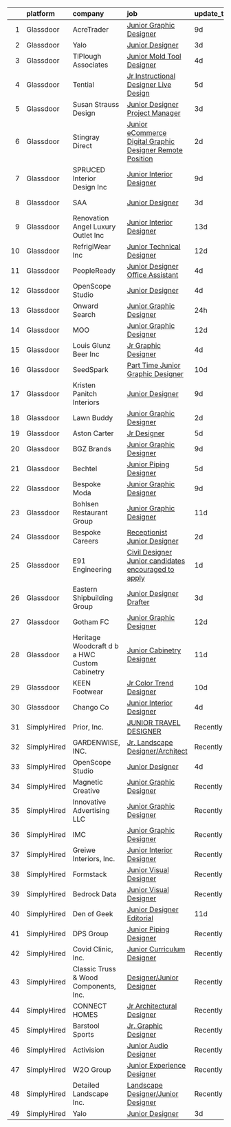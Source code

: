 

|    | platform    | company                                       | job                                                                                                                                                                                                                                                                                                                                                                                                                                                                                                                                                                                                                                                                                                                                                                                                                                                                                                                                                                                                                                                                                                                                                                                                                                                                                                                                                                           | update_time   | location             |
|---:|:------------|:----------------------------------------------|:------------------------------------------------------------------------------------------------------------------------------------------------------------------------------------------------------------------------------------------------------------------------------------------------------------------------------------------------------------------------------------------------------------------------------------------------------------------------------------------------------------------------------------------------------------------------------------------------------------------------------------------------------------------------------------------------------------------------------------------------------------------------------------------------------------------------------------------------------------------------------------------------------------------------------------------------------------------------------------------------------------------------------------------------------------------------------------------------------------------------------------------------------------------------------------------------------------------------------------------------------------------------------------------------------------------------------------------------------------------------------|:--------------|:---------------------|
|  1 | Glassdoor   | AcreTrader                                    | [Junior Graphic Designer](https://www.glassdoor.com/partner/jobListing.htm?pos=103&ao=1110586&s=58&guid=0000018137d0e0b197d0b33bff17a87b&src=GD_JOB_AD&t=SR&vt=w&ea=1&cs=1_5affc352&cb=1654498845150&jobListingId=1007898068296&cpc=93E38780B6DA0368&jrtk=3-0-1g4rt1o6i3c52001-1g4rt1o742or1000-bcb47a96dffcfaf3--6NYlbfkN0BKgzQyzTF1Q9mOsR1amaS-juVGLjHt5Cdom-gEF9y-xSP8G8yShb8n4LwnTXaTEdLgRJDEvTfkdQwz7Qf92KfR26XWela37_7wUTSFIYoVAdGWEfUrcvD-pXklWtrVkqjF4K0y7GoWgLJK_TyWS0Tk-IVNhpyuUitkyWaD6blVOOzN84rgLySuZiCqcb6jU0WV0dzkodtZHs147AW5sAV2FdsBgtS7S0m7ZtLVhJhHlyIfmat8m3s466kgDarjUCGopM3siWTUzgRj4Wy8-GY37GaqrsJUeLIFBgd4ZHdCUw0FrDn3rknCf3nc_xMia9j7HkKSdCdacqqwAiBIgwpzYSETsZA9ujknxPaycsIWhYANs8ep-HbHqos5NxjGJMWuxUWEw99Resm2eJu-xVrRF9XactKceo0vyZ9TWFKe3bjvcJWcCs1I0NMCFoHg0x2hPEAPNKVq2F_rprPsSMTzPkMGi1OpHJd-DQ-AOWjuCprOL0MiN8mJJFllvxBrxJa4K1nsF2JXYw%3D%3D)                                                                                                                                                                                                                                                                                                                                                                                                                                                                                                | 9d            | Fayetteville, AR     |
|  2 | Glassdoor   | Yalo                                          | [Junior Designer](https://www.glassdoor.com/partner/jobListing.htm?pos=130&ao=1136043&s=58&guid=0000018137d0e0b197d0b33bff17a87b&src=GD_JOB_AD&t=SR&vt=w&ea=1&cs=1_65552af6&cb=1654498845154&jobListingId=1007915051703&jrtk=3-0-1g4rt1o6i3c52001-1g4rt1o742or1000-4f6cd1d169ecbdb3-)                                                                                                                                                                                                                                                                                                                                                                                                                                                                                                                                                                                                                                                                                                                                                                                                                                                                                                                                                                                                                                                                                         | 3d            | Remote               |
|  3 | Glassdoor   | TlPlough Associates                           | [Junior Mold Tool Designer](https://www.glassdoor.com/partner/jobListing.htm?pos=109&ao=1110586&s=58&guid=0000018137d0e0b197d0b33bff17a87b&src=GD_JOB_AD&t=SR&vt=w&ea=1&cs=1_0573c5c9&cb=1654498845152&jobListingId=1007909799739&cpc=A615028083C8ED4B&jrtk=3-0-1g4rt1o6i3c52001-1g4rt1o742or1000-27a445594f37a0a3--6NYlbfkN0Cqm8WC8JgKlBqo01oStG4UVrrOq6OIskN7HerqEQbQ1e2nHdul9AAB8rVTGRlAn7RtBvmOLqx8MGnPSzR2Yj2ZMcFVYiZcFu1AFyuYatcM52xkFXTBxpNfnhBtMyrrVo2cPMd4em7sZxOHe1mXXWKLDroyCao1Q_5VfNqEeNVnT_BdfjQiOTHNiKnH9ogsrMJ6xmphOFnkCKyRerZCyRc0kTfd45XHA719Tkg__86P4JWZUaFEoLbu0hNTkcq2yQlhHjlXspe41C_MZ-_JRhbKGUZTschHA4kARP6cuKJu1Y03QE6FyKg5SmQpaQSqQ99SQ29iQRgEzlea6i4tVM0Kp_Z9NV6Wu16j06EDX-lVYJM3Qjdo0R_imswDOWy13Lyho2Pgl_Ej4rMfx2QNCPNK1qzPJ5oURP0gnMtMBjiedypprsimrnrbQW0GeJ119AZHKluxZ6g-QbjCLnFtzxfc2sg5MDRNfYGT1A94gRnkQ0TjUx5-zEvbWWW4nKK6xgnkgk6MdDqRRR1f_q4sc-v1c7VcILbI_Gd4Zg8Mv5ikMg%3D%3D)                                                                                                                                                                                                                                                                                                                                                                                                                                                              | 4d            | Los Angeles, CA      |
|  4 | Glassdoor   | Tential                                       | [Jr  Instructional Designer   Live Design](https://www.glassdoor.com/partner/jobListing.htm?pos=122&ao=1110586&s=58&guid=0000018137d0e0b197d0b33bff17a87b&src=GD_JOB_AD&t=SR&vt=w&ea=1&cs=1_2bf388df&cb=1654498845153&jobListingId=1007906279182&cpc=47CFDC01B3F81FAC&jrtk=3-0-1g4rt1o6i3c52001-1g4rt1o742or1000-b934ec48f535fe55--6NYlbfkN0D_VUMocHtM7-M2l7xhQCiQST1RW5dQjS02UsWe7tYaNAZWZWTzZ6bpJTAOxr1kLZqKKui4a1hDnWoYPaaSwk8VfMm8nfZWv4JTxpzOGmHW85ngBbkevwta2L72epLI5fZWs8BW9ZAuozGP2mykruDkQ_zYde8ajn_OVqZWUbsunWwY-MWzQ27F083LjIt6L2MVEfa1SvupqiYPLLiaUFbEx6grfUdeJ-L8FC4HawaI3OcitWYzasa-dTmG6SObdqlbWS8IBrYCEpOWq7JVGtS2_wGtz31j3JMUo9BgzCQITbyHG_Afu-ZTm5v4vuVxumbHJQcbpzOY-SJyk_OtecSs7gk94uZlUSxOXs75Lw04GzX_iMvvBVtae-OBFH3CSj7cStduZeFKiaM2W6J7ZTxqtrEsVj8vY6tubGrVVPDkU0pVSXzwpW9UJSn0XEtq5zoUoApRdbFKcgAIFBci3sAgyf-EnUK06bmko_M0fO15BPDw9HYT76LwmngJTW_xNAUSCiOuyDEHUWm3DBlKj8kc)                                                                                                                                                                                                                                                                                                                                                                                                                                                                           | 5d            | Tampa, FL            |
|  5 | Glassdoor   | Susan Strauss Design                          | [Junior Designer  Project Manager](https://www.glassdoor.com/partner/jobListing.htm?pos=104&ao=1110586&s=58&guid=0000018137d0e0b197d0b33bff17a87b&src=GD_JOB_AD&t=SR&vt=w&ea=1&cs=1_c53fa171&cb=1654498845150&jobListingId=1007913586987&cpc=2F2C49D632A77FE0&jrtk=3-0-1g4rt1o6i3c52001-1g4rt1o742or1000-b427abaf9896e9a1--6NYlbfkN0ASSdB5q5H0g8DPJOhzVjoyWap6_C1loLW1mpj7P4ahuSENMHZ4awn_HVDTurYxI3dxv-BXze1XQ57SwiDTru4__5-SXxUZJE-c2-0nIdmj2wmHwYYA2Dwsbff4Ew5lF2n_KfrCyQ3ACZEuscU1ZnHaJzeaq6u2OGSrLyhqkIXoo50ZpgECLgBHtUfKxUZUB87o1qPcMjBhy2wFER7mLyZDpqN8tKMjE27nvWVbv8jL5xoR1rXg0zj1N2dYtkZohi5Q2vpxfF8RU21yPojr22IWHpTzBzE6zGfS0dvdFz20Pc7SxL4igmWDC9J23qC7qp82IS64ywhBhHy60gfzm_r3MtoThQzZ-GvmUImmmNDVDX5_4XkLSBmh4tk6CZBcqtvo1kS88_wHHujeYIRfEWyZC0QdCWNAWekju37GExPznLsej7wI6sIrdii5iuwo4BV5810bE36-K30jlWNnIPN8PxO3Mhzn9EHlmtXEKR5HMTtrrmb1hkim2CIMhCay_CEvqbLPerWNVA%3D%3D)                                                                                                                                                                                                                                                                                                                                                                                                                                                                                       | 3d            | Lakewood, NJ         |
|  6 | Glassdoor   | Stingray Direct                               | [Junior eCommerce Digital Graphic Designer   Remote Position](https://www.glassdoor.com/partner/jobListing.htm?pos=115&ao=1110586&s=58&guid=0000018137d0e0b197d0b33bff17a87b&src=GD_JOB_AD&t=SR&vt=w&ea=1&cs=1_140344a9&cb=1654498845153&jobListingId=1007916925681&cpc=47CFDC01B3F81FAC&jrtk=3-0-1g4rt1o6i3c52001-1g4rt1o742or1000-c4f044e08a5aeb1a--6NYlbfkN0BhFJ8ddqZb8WQY2A-LeqcjzbfYC2yoFcx2RKsEMgWd6jGlCMHeR7ko2nHT3289qBbauEkqN3pPtFK1sf1zqQ3jiyCRpzmriXFxJxikwqYqh_Dx_h5baZNPCUYAqieA15MlIpzBYUCXd1fmBUXTtYUrnbEGMf_C04Gf-NhbsKsSpx0HwE9e_gBwjyDC_UjQLjXiJznfjH-jrgsTC5rsEk4pXNNLCVSLTQmsLZFolQBthprmQjYFke25F-5sTYH8X9RybyLiqHTSh_oPbq1167K765oCfn6roW1hPLrP9VGUI4Y71sVReeIuGJ9VruZ-oYyROCs4gdWtnoz4k2HneB4kF5hu_GznlG1rQkXglPGNguriXrfNEdvlQoTg0yIgDW2PyZ_SuGJjDbZQF89g0DGL46n2XbmecQbn8L5HztFTF5u3V3-8ylDkLdgk0WxM1jF9_K5efocO7Js406ztWdBRXs3jSaDqpk3pF_k4wcrIeOvtZXnSjZk2gLQjzK4TtDc%3D)                                                                                                                                                                                                                                                                                                                                                                                                                                                                          | 2d            | Remote               |
|  7 | Glassdoor   | SPRUCED Interior Design  Inc                  | [Junior Interior Designer](https://www.glassdoor.com/partner/jobListing.htm?pos=105&ao=1110586&s=58&guid=0000018137d0e0b197d0b33bff17a87b&src=GD_JOB_AD&t=SR&vt=w&ea=1&cs=1_2a51a114&cb=1654498845151&jobListingId=1007899217571&cpc=9CE383C263CE1797&jrtk=3-0-1g4rt1o6i3c52001-1g4rt1o742or1000-bfc31784f00f52c4--6NYlbfkN0CyuKPqNU731rQxIAuzkiRbt4QedJXsrZ0xIuHeMJBflxwfiSvU1HWTyOn6aEs6S7_ki8nPpJm39FHT-GbgYKWpGfagQIlnIPNSKK3-VerEL3ICx6DO1LlwQoJwSeTB7EByyvH8upGWE4Ou3zcLJjMPRGhFz7wW5WTLcczZYfzQXwvnLJKJYrpmnlqGIlpSL2btaxzBL1OWunzGQgm8r6vdGULafiIVnnFTvP9Xe1RMRT5DyHMdY8kMjtc8KLrZatL2wHz5kECzUV-k0YYbYGCZdnCUBYxnMPMD_OF0f6Q9-m-V8-Qa74jw_Y5TmNkwh5TR7VZkOdwBDVuQkLNL3ONKfeZMSt4HJmll5IBEowqz6BAohYjrkpw05KYnKwvN0UNkSlzjFSkxEUq0wWOVeMooEPhCE0SzPxFFdyIEqm5fl3DLeffQrzEar-9kPXWkKGx0CY6VOXktyFhzQsnsYJnnIlSzVtuVhQuyATBpoUvPftCZDw9Iqas73pKYJKalbIiQ2M1Y62m81w%3D%3D)                                                                                                                                                                                                                                                                                                                                                                                                                                                                                               | 9d            | Addison, TX          |
|  8 | Glassdoor   | SAA                                           | [Junior Designer](https://www.glassdoor.com/partner/jobListing.htm?pos=118&ao=1110586&s=58&guid=0000018137d0e0b197d0b33bff17a87b&src=GD_JOB_AD&t=SR&vt=w&ea=1&cs=1_9719b5f7&cb=1654498845153&jobListingId=1007914776315&cpc=C891152315FA1AD8&jrtk=3-0-1g4rt1o6i3c52001-1g4rt1o742or1000-f468fbdbd38d0c75--6NYlbfkN0CcfIcUGb3A0nixW3AhtVBC6rKJmMve5SIA5JEWz5PBM_sJGoLvqM6eJT4Am8ntRbgjZJ7VFUG2SeMtfGx6EIYEq_uLA589VSoPbNNWPiWbuH_x33RRV04PMz5oX6JAoogBgTkcZvhGrIDeR4oWy5EcXY0hDBPDvtka0j5qjDKv9cOfOVs_PS-utjeRjLb11yuwymtMDFaTdfNUQ1luhH2VtCOqUX6hQfVZAvRRynnRB_B2-dJ3K9ZxZJJIqPhyrEvK-sKL1ixYbSvkTGXEc_L_hTTxfUIT7lrhr6zQI5vx3CuiSKs0lyt7j3r483aSv1sXzXPGRMWdpfn-i7TXAFUXK_x1N2xHwObLMDS6FU6PMUHuOBwFyZmp7bUQAR4bnSzlB14z61sYeHyFr68_Yf1YAoBGgGfyZ5IWO8n0xlfh6FMQfls8hRAF4aAbkeUMrh1D_G9yVfDh4lB7s9L94hhSpfcxGiX8W2fVtx15tn0HVWZOE-kdJmc803SV0dFDSQWil3CqKkWz73PVCQcr9oGlGbN7YevTp9oHOzpVKX_ioGcy0Kbub4rqFw2mteXwr9SAq1Bqbf0ttw%3D%3D)                                                                                                                                                                                                                                                                                                                                                                                                                                        | 3d            | Culver City, CA      |
|  9 | Glassdoor   | Renovation Angel Luxury Outlet  Inc           | [Junior Interior Designer](https://www.glassdoor.com/partner/jobListing.htm?pos=110&ao=1110586&s=58&guid=0000018137d0e0b197d0b33bff17a87b&src=GD_JOB_AD&t=SR&vt=w&ea=1&cs=1_fedae37b&cb=1654498845152&jobListingId=1007886787099&cpc=C49818E30565E1C5&jrtk=3-0-1g4rt1o6i3c52001-1g4rt1o742or1000-f219c52116e0dd32--6NYlbfkN0ASKq7lXL7RiHze90_7YDeIBiGZMZxAzVVt7z9jEe7VrRE5U0CQ2Lmka9uXkyKTaafv5aPi8EQ3R8P_50XPjChvviAjSXbgfFlQ8O8zK_JIbgdv1f0mu320atW6Kl0lmDvqPjminspNgRppxoJBCps6kVHovBtZp9ZSnyVcPPuLIewCRrBEBA3FSEKOuFJdQvTEQw0p0tah2vu_Hp7KGnfC5a8VkDpgKAhY4k_kHKB5ETVZGmHHe1xrRq46tkLtYTy5f3xE-LbxMPhfirf7ztQRmWkWDI1PB3CpzIWDqNXHBirJ32kf7zEbEnmgi6IpuroyVmORbt5p5vqpxbTtei4m7h55C-U6X4HhsTyFk-5-viI353qUIsN3hjy4w6kBPnlXStm4e55eqn3wBvabx6rgUQZOz8yTqxRcZHeAZkRIpVtSBw3fz88pv2CmQr_2Le1PZ9D9cq_f2RWeJ-l_r2Paxe2siX9BQRhpv7lHfepOJVKkAMdTd1qkfeptJ_FpcdkEqkHeMFfxIA%3D%3D)                                                                                                                                                                                                                                                                                                                                                                                                                                                                                               | 13d           | New Jersey           |
| 10 | Glassdoor   | RefrigiWear  Inc                              | [Junior Technical Designer](https://www.glassdoor.com/partner/jobListing.htm?pos=102&ao=1110586&s=58&guid=0000018137d0e0b197d0b33bff17a87b&src=GD_JOB_AD&t=SR&vt=w&ea=1&cs=1_ebbcc8ea&cb=1654498845150&jobListingId=1007889399193&cpc=20E7AD904CED32E8&jrtk=3-0-1g4rt1o6i3c52001-1g4rt1o742or1000-ec5de7a3e76f76ae--6NYlbfkN0C_GzD49DJGTlBJCZgblbgG-dNuGhDu7GAV4R8ko7wSJVgUTZEgt12F9GfNzTGo6fGQhZda8Sl0oYA0IR11YCj0hlPn9XUT9xbzV13f8QK4W8PRro0uuxpsbvxpBKEefvBmy2vNaUrWUb6gwVrcSRs7BjY-51jBhjlvUHOKQhA8UsQDBZkQ9ucJxS-UqW5AdsWfU7BbBcJmoaimzaZlDcF_oEE2eFwnG2LGDnJXAx9oRga286jFT20wpJ4ZsOrE0aEs5nqefxDi4VAi0jY070BvZqy8NVtYRwZqiukYEOJ5hrufdIubHqC96I-7H3gddy0etDnqDr-MIp5Qt-4CzuDZNLmyzbGzqaRbLLkP1dAklE05TO-hKKoeHb-uSAmiyRWDbDp5wDl1qlLuIWtmO6h4wmFWw9ZWKfDEB99n7D-tNiuVj1MT9F7OepvCppwtP5y8ffmIihqpNVSCgbevKjlAO5cLYPDkeM9xu3sVcG5EKbEef4vW3OzbkSRGszMXe_ybJzXKqHOLLA3thT8VF3jFEJv1ELqE1uWxd5ANNWgYdqUtDMrEQwiLHajcKGxvYnoWIn2OzLpOc1BEFYAiVaMmMiK6Gj56eepXsQFZbsSzIE1kVbNLHluK)                                                                                                                                                                                                                                                                                                                                                                                          | 12d           | Dahlonega, GA        |
| 11 | Glassdoor   | PeopleReady                                   | [Junior Designer   Office Assistant](https://www.glassdoor.com/partner/jobListing.htm?pos=113&ao=1110586&s=58&guid=0000018137d0e0b197d0b33bff17a87b&src=GD_JOB_AD&t=SR&vt=w&cs=1_511e5108&cb=1654498845152&jobListingId=1007910375677&cpc=7AD1D84939BBEEF3&jrtk=3-0-1g4rt1o6i3c52001-1g4rt1o742or1000-1c7a31f12fa3d155--6NYlbfkN0B1drg_K7tLxMie0n76weG8EYn1RYFA0dI3OmTgBacXuRnpKPzUfa6CysbTB1R3vz3OCzOd605C2IbCFLf8d8Dk0BCLHweygQYf1-1a-11otVjTtdKBLOOx3hE5UrHDMS87Uutdi6AX7-Rb0Upjy6A3JajiwxpYwI_YUAMsA5uNh2pCtuGD4Ei-r49ZuwtKfW_EHT5Stc_ml4Ltvm_LEhkCRvBYUG4CLaZ9-luasJoNw55QpfqNF5-_byHXQEZOJwEUfCMBovRgiqmsfbXswBgmXtbEsNNbJbhIE_Rmr83Ig5n2hutw5cL3Gr2ZjDYXNX2O-XYryLD5NUkcrMgCk6I_8_y57DrlOA6-jIGjCs4-C7w0eb232dXlmzmVp-J8YcVgfqMYKsuvt_Yl92J-JKrKBv5BUfMIGCFVAlpOxP0rKNFEnTF0XdqLCtblRPbt6Shy-wji3WIf3OY2jAsPc_yCnATgJ15i8Sx5orUt20FZpiigTVNhVVf8xF88MaGzpS5v6lf13HDrQERRaDIUS9sMizr0Ch5N928jlz606zI70XcnLZcgTxy6ndPTmJygzpqVBqdcKoI6pc4ruhK3GRPA)                                                                                                                                                                                                                                                                                                                                                                                                                      | 4d            | Scandia, MN          |
| 12 | Glassdoor   | OpenScope Studio                              | [Junior Designer](https://www.glassdoor.com/partner/jobListing.htm?pos=127&ao=1136043&s=58&guid=0000018137d0e0b197d0b33bff17a87b&src=GD_JOB_AD&t=SR&vt=w&cs=1_5ceda091&cb=1654498845153&jobListingId=1007908179597&jrtk=3-0-1g4rt1o6i3c52001-1g4rt1o742or1000-5f9ad3308e0dd7e3-)                                                                                                                                                                                                                                                                                                                                                                                                                                                                                                                                                                                                                                                                                                                                                                                                                                                                                                                                                                                                                                                                                              | 4d            | Remote               |
| 13 | Glassdoor   | Onward Search                                 | [Junior Graphic Designer](https://www.glassdoor.com/partner/jobListing.htm?pos=121&ao=1110586&s=58&guid=0000018137d0e0b197d0b33bff17a87b&src=GD_JOB_AD&t=SR&vt=w&cs=1_2b59031c&cb=1654498845153&jobListingId=1007919296950&cpc=47CFDC01B3F81FAC&jrtk=3-0-1g4rt1o6i3c52001-1g4rt1o742or1000-8bdc3d72e4bf981e--6NYlbfkN0B7YoEZZ2QAGDyEGGmBPAUWSHc1Mt3sMCn9FehKcWA3w0R0aH9tn_iPRPZmwuOkWszVAt0CGU0p2ubE7G72QwQqfR79SVNIFAisXCzB2uZL3G9H7xkea2VLg5-N-cumYVcmFDy8XJUFX8qKAwh-QJxujdVj9UQGhIm8wTugzyf4WKSAqTOM7-7cCTXpJ7zavjUd0cc7kI4Gz7cz1EfmvlDywwXYYubmhCRSu5XyRRjMi_5wAsUCk3ahUbRDnZXWjDdHLLUoILNm5onxC8KQ3yAaWDhY22YvZ-fnTPHe6CrwrdVuWJZNZcTfm09tTqcEJnh-w354Gz12Jw3_w3YnNmgctR-JJJZ7gaZiyZ1k3JAsNVDhw0Z1Ypr8B7unea26eqta4hcuoW6pTlZ-9Ghhs-49hsrXH2dObaPJtgPFTtMktayq4kQMRaeVqEH3vzahavcsfoMxJen1_FLINGzIEjZ9y67PQ6sMMDo-JKBqHluH8_f0p_Cqu7D8B68Mix7r8eu-E08ZCvGfBGhqiJ_KtmikBPbIdVWroyY8hku1XOpXceSCJm6KjwAq5OBqSW61YzulOY3MH2DqxNXQ3Uz21gmnSDJbVehjiViehzt4oIg0KeYfp5ppgZXl-Q2K1abAbK7k_i6ku0hERiyNKmHl-a97u2ddjjYZobm8Gfwqpu4moBAxL7BKs_r3B0Bx35OgJiQpHhnbYiIiHfdPSZ8zLa7rhRpdlkhtB-TQXv-IoPOPae3zRsT8MhF3u_48KLtlURZaNt44NziAA78XXz2cuSVdCXpOYJXQs7cBknHhrCgb-k-PlsSyyIOyWVnPOMWXR3plLEU0JVGoag3xzJ5g_5U00krHTjv5MNz6ars0WElMP4P3fsCgBXnx07Ip6LmHNaJXGXv45sxoQnwehYTuAolu0w3EacgaWxXJ1BfO6VRDM_OSOY2XkDKDdGoYNEMFx2MT0kG9cb4i2ioC8_IE6NplUkHqD8805NL3GSimNMcDxgKPvlBk-1CT) | 24h           | Boston, MA           |
| 14 | Glassdoor   | MOO                                           | [Junior Graphic Designer](https://www.glassdoor.com/partner/jobListing.htm?pos=128&ao=1136043&s=58&guid=0000018137d0e0b197d0b33bff17a87b&src=GD_JOB_AD&t=SR&vt=w&cs=1_e992c1cf&cb=1654498845153&jobListingId=1007890120525&jrtk=3-0-1g4rt1o6i3c52001-1g4rt1o742or1000-0e960d1f9c324daa-)                                                                                                                                                                                                                                                                                                                                                                                                                                                                                                                                                                                                                                                                                                                                                                                                                                                                                                                                                                                                                                                                                      | 12d           | Providence, RI       |
| 15 | Glassdoor   | Louis Glunz Beer  Inc                         | [Jr  Graphic Designer](https://www.glassdoor.com/partner/jobListing.htm?pos=117&ao=1110586&s=58&guid=0000018137d0e0b197d0b33bff17a87b&src=GD_JOB_AD&t=SR&vt=w&ea=1&cs=1_c950c5d5&cb=1654498845153&jobListingId=1007910008369&cpc=F7A2269C793D5877&jrtk=3-0-1g4rt1o6i3c52001-1g4rt1o742or1000-0dd1243332e96b14--6NYlbfkN0Cxcf1zDivkoCnEQtxM33c9dwj4w4RtN3noy0dzIYvu2Mwjx1b4SFgULS0cWWZ80T7PpoYiuVzFR1Bzv7PsextjkFRR2st3bbU7uOVzO7TkeRroPqm-873OCHBydNGSO5iomUTo16CCuA7kD34PIVrb-NomKb87x_OLljpPRQ387Yfk7OAqbHWeU1bibN3fSvs1sD0goUP0-jd5fcTiwx-sMvg0Xn0BLnyNG6aFLDjPi_w7E52WGlkwt3t9S-QuYNU98xz8RLfLQpwoYU1cZabizA9kwbqq1ICllo_AhLPuNl2s4NwAoRKJXrYrkWXPyVdKcU3lQ8LEBjwPy2EDLwSdw79DpaVYdTSeH8IW-waGkfO-Wf6cfiUbSOwOfEtoPYoOw6Twg_EZXISypj54zJbnxf3mLRTSFYd8GjsfycfjcTrRffrp4BKfQ1m3_zRPTLkEaxzzcVaKQz0RAvh5Ds2kleQaSaDnS-Y3VkXO5cvaKuUbyoJn8gwwuVUKiOlOL20%3D)                                                                                                                                                                                                                                                                                                                                                                                                                                                                                                                 | 4d            | Chicago, IL          |
| 16 | Glassdoor   | SeedSpark                                     | [Part Time Junior Graphic Designer](https://www.glassdoor.com/partner/jobListing.htm?pos=112&ao=1110586&s=58&guid=0000018137d0e0b197d0b33bff17a87b&src=GD_JOB_AD&t=SR&vt=w&ea=1&cs=1_445c15be&cb=1654498845152&jobListingId=1007895758996&cpc=9FE5D8D7282D4400&jrtk=3-0-1g4rt1o6i3c52001-1g4rt1o742or1000-57eb171a4cecc90c--6NYlbfkN0A0ex-x4TBAy-9pKiXOklynSzbKKXOSuYT7MAL9keIpfx-9h4Dl634-ege53JNdy7kK4Eb5sHa2mAtUkq9F5rBPK2b7x_05fF3IooZ2knDfrUAqGaVB4BczzjHNinWZGlnsPVN6tEM5uegRdiXi0qcYwdcT2WDZpXH2cizOS_gRDX74kcPBwsOIXtFwCC25IWwij316Tw_EP8lYY0oeoTFmmHe74xTcMZkpUryOJRhFdApaVb62-Gjpgq-CiFT-2Wpkb4pqPL4yy4BlWo-GEBpMztLq0fQcmksVzS1cEWdqavCayGryYMnzspUIMy3gRKCTc7AnxOMNSeDHFth5O48OixRQZov5Dm4V5HRCSNzKh0-bIaidXl605DPWoo4Lv8Lm1q2Nxz4YptPpQlDGBKHjLZ0lNiiXCEFKZlKJkoe2gD7jwNEnLPkj68GfIaBA783IWY0NPx-Ujnvkp6TORVcSSZi3CNK5VyaWfQwG1nbF0ElA_HXjzJOVJBf5OmA-ZlkNOGsYfHPvEbv9aehhff3pOBV1DG9zOzg%3D)                                                                                                                                                                                                                                                                                                                                                                                                                                                                    | 10d           | Charlotte, NC        |
| 17 | Glassdoor   | Kristen Panitch Interiors                     | [Junior Designer](https://www.glassdoor.com/partner/jobListing.htm?pos=106&ao=1110586&s=58&guid=0000018137d0e0b197d0b33bff17a87b&src=GD_JOB_AD&t=SR&vt=w&ea=1&cs=1_b0060504&cb=1654498845151&jobListingId=1007899552230&cpc=25F7D4ABB6558D0F&jrtk=3-0-1g4rt1o6i3c52001-1g4rt1o742or1000-e75d7a5b65fd6d2f--6NYlbfkN0BCNvGr4iEVlVHFvc_ffK4sNDp6VwU2NgASM8Gmdll0DbiLGJbvgch54FpU78Oe4PDb-jhhnwIoW5bVu3fftxmeEb_4oi2myVpDgcc1gNjJGH2-McIP28dk8oBETHyVdcG_lAi5U_sv2C19OLXJn5VHLsQmPrbb9HYhlaVHVVKrfK53ssWq7ssYqjqtVDMs-YdZ-sRFJ1PfEgmiTAHdrblbmSBAlLMUpoFV65kv-BsTIaSS9TBwMtq9n6KbK5HAISg-LNyX1YSMGc46OrgttapOrKRt32TLbw8NjUy4GueW5R2vI4BPpUGOCWq_Om-s8m8c_rTmcJYi7CmfGoOuEGU5HY6dYT4kaybunDJwgVvPbdv8TuZ7sXXG-qwKdZLrnQRCDHGCUbVkPH1CmgUlap1FW5etwh2fgzLvjSxcRipKeZ0DD7D3WsWedIEMYubkNa5HtRN69xUmqu6ynEoXxpIxs1mWuISx86uKG3m06zTQV56bdgK8P1c-2642bUBtQlo%3D)                                                                                                                                                                                                                                                                                                                                                                                                                                                                                                                      | 9d            | California           |
| 18 | Glassdoor   | Lawn Buddy                                    | [Junior Graphic Designer](https://www.glassdoor.com/partner/jobListing.htm?pos=114&ao=1110586&s=58&guid=0000018137d0e0b197d0b33bff17a87b&src=GD_JOB_AD&t=SR&vt=w&ea=1&cs=1_0411017c&cb=1654498845153&jobListingId=1007916328778&cpc=76BDADE3D6D9A820&jrtk=3-0-1g4rt1o6i3c52001-1g4rt1o742or1000-f5655cc9d6e6cde9--6NYlbfkN0Ab7SPGE_6Q3AULl6kcKrj_n6H8X2-ccXW9vkbg0fM4_c1IhL9Lke8iPBMYt_uWVl96oxHgKDJnzIgwAPnCqKuVlHHpoOG7o0HocS_gKOYb3NWwAl8k25r4ks6sgKhy4sKFnVHtBcydqYX6iLDrcBkcX1EsKz62g9AaswhbmxsjHv2E-kmBuLJse3fgZBNyP5mJciEUhrrnMphGlYv8kQK52yAYJFfOfM1azTfHXCwNdVGXN8y3m4e8jhe3OwwBFuWRZa7IBJY_fjQZZdIO5B5PQya5SsYM42-vgPPye5ifBEn1Slr5aZzw54OLhztR9F_g7zaToiHAUfd5Qa0Yntndwt1vWPT28tZ0r5Qcl8v19-0_tmQq-NnTuMJvvCcFWKG8axEYYfRckRsIEsX_1r0dN9TUWhaf_272G0fwtottYvHXJOynQiXT6QJ_-wnxMAmXGIjE6-Ij88adz9JwiMzmDejMmhALsabdUb_Nn0OL-grBABgofp8w-mFELJC-EQQ%3D)                                                                                                                                                                                                                                                                                                                                                                                                                                                                                                              | 2d            | Wichita, KS          |
| 19 | Glassdoor   | Aston Carter                                  | [Jr  Designer](https://www.glassdoor.com/partner/jobListing.htm?pos=123&ao=1110586&s=58&guid=0000018137d0e0b197d0b33bff17a87b&src=GD_JOB_AD&t=SR&vt=w&ea=1&cs=1_0d358b27&cb=1654498845153&jobListingId=1007906266898&cpc=FB7E4A1762AE5BEC&jrtk=3-0-1g4rt1o6i3c52001-1g4rt1o742or1000-cb6a181d0b2a5a97--6NYlbfkN0ChYVx_I3yfZ_JDY3EFoivtqvi_stwnZ_kRt8Dowt_l_d1ydueao4NEv8X4QANiVn-y3-gPB82-UNIaaBwntt3crKbmnZVyLtcuPtoLeYRyy9oWvHz18TS8F82HJolfgpqQAkV9Ptz7OIi4PK4ujuRyScBieDV6FDqF8U3_dLQwggsOtouzYoVsRZFQa5dBJ2Gjn3c391HYZViP-ATsCxfw7ORkteeBmunvoB72ROBBeRq3O5imkXHdOc31uRW6VokzvtGXsURnLXkopHXo16DJURdJ1WXAhtu-vdIe93-HMeoSoAtXHJ21eLNiO-BpMa6zHkJXSdSt5bG7UlFDzjj8_5PgBx5-3LOkghvocGpwB49bZYmdNOlsc3_bu1TCeCR1_Bk0PhggrGyZ2pERJMBmA53kfXL1MHVQ47poINnDW8MEQrnPQUMl3iTIhOqFiH1n3xUSsZoxaOYimkKft41YPInxPg-448MlKzQHVM5i9S6W6PXkAEsibwXBFT4Q4doeoUeLEizzp62I9Wt20kwY675oD4ITta9T5syq5OhmJ9pdGfvaa1rTpTFlF9X_f4LB3Nckm3kGnPtJbvJ27x1w9xel-h87q33IUCX9KWUX37L915rDjJcPXZtRl4E4f_PpBBmVCwnqD1GW2GjbiCJ29RDx2PRDfqQWcJT-NOEsxX8Wi8CHA1eOybSWb_r4Avjo2eEkU25hqKYquyft3KxVKWpISoz3EOR9xevqoe9trhf6gy5nidQDk8PB5LxpmRfJDbQkAIijCter4pWarEG_U7Z57oNsmKEk6pliOVck2YzTzvtUZcPd0wCCkOI3ehyqy-LNZAGBAIpLRES0E4G21PvO_EirXzSj0nXnxm2Ik2dfc6j15mm24OqJE2nat6nonafBhSFDWgqa5iOyiMzT5TbAen3MM3ucsC5DE3_AQPLjbzgzNZrxfX6QkcWde_KZA0Q-I92dosXsnycGupnJ)                                       | 5d            | Chantilly, VA        |
| 20 | Glassdoor   | BGZ Brands                                    | [Junior Graphic Designer](https://www.glassdoor.com/partner/jobListing.htm?pos=108&ao=1110586&s=58&guid=0000018137d0e0b197d0b33bff17a87b&src=GD_JOB_AD&t=SR&vt=w&ea=1&cs=1_9db4d6b2&cb=1654498845151&jobListingId=1007899200510&cpc=5AD91290C07BA34D&jrtk=3-0-1g4rt1o6i3c52001-1g4rt1o742or1000-a6e6155a69c03bf0--6NYlbfkN0CO3DEfAY9A68AIVwcxeRGvQUfeLcLgbZIyCfLEHxv2ScYDtBe05M6NX_AilLLr0FrTO69GrCYDaXkQzOwSy2QdPfMPd44EpkKDh88BrIAgxke0HomJYGIa0oZDL_3XstuaYuYEoFWTVPVElLidfU6cIBhjtwK7Vgf6rvKmUZ2vMyYsE3yPo4QE4XzfafQogfLWaJhNF3ca4e2LVQd7xFmP4PaoS6SszDyzgzZc1lTc-L_bCVXWRXW7GoZdBjKeN1LspJFl0vJsmbZE8f50gFtB2jmwOvdWp-7Bt_WsOY3J9mqg8DtOKSeHKJ6hRMTWdQMqDVI9LnF677cO0KnrlWbmjPY09pJt4WLRK3hHvDO0IZZ9Wx1GivWKR6ek4jto0ggSOjB_CuaMjn4er8rm7jZ3-ic70vVR0i915qKmTRqy3RdT0SF-1Zh74C1TIWBGvrpIhHL__t6eoM9Cf_BHALEJXhEpgV26UrSrRfFkFr2j6ojzw_-uR3GKAdrKGjwYRNuPeD0NLe80Gw%3D%3D)                                                                                                                                                                                                                                                                                                                                                                                                                                                                                                | 9d            | Lehi, UT             |
| 21 | Glassdoor   | Bechtel                                       | [Junior Piping Designer](https://www.glassdoor.com/partner/jobListing.htm?pos=125&ao=1136043&s=58&guid=0000018137d0e0b197d0b33bff17a87b&src=GD_JOB_AD&t=SR&vt=w&cs=1_18979757&cb=1654498845153&jobListingId=1007906409881&jrtk=3-0-1g4rt1o6i3c52001-1g4rt1o742or1000-7db729c4102c9632-)                                                                                                                                                                                                                                                                                                                                                                                                                                                                                                                                                                                                                                                                                                                                                                                                                                                                                                                                                                                                                                                                                       | 5d            | Reston, VA           |
| 22 | Glassdoor   | Bespoke Moda                                  | [Junior Graphic Designer](https://www.glassdoor.com/partner/jobListing.htm?pos=116&ao=1110586&s=58&guid=0000018137d0e0b197d0b33bff17a87b&src=GD_JOB_AD&t=SR&vt=w&ea=1&cs=1_8699c415&cb=1654498845153&jobListingId=1007899238372&cpc=9C2286EA3771AAF6&jrtk=3-0-1g4rt1o6i3c52001-1g4rt1o742or1000-d5101fcdd1f783d2--6NYlbfkN0Av8kVbkbdDtghfJx-o__2iUW-WAfThbxQZUWRq2soSTEt7XY5mm1KJm8vxKUKTOiz64d_uI0WU7ex5ysb0PYDFyXe8iY7pH1GyoaNJbGPc_Z6NPaqkxyDbFH4ZtJcAn0sGducjgWOf8wmyKo6Oc_O7s97-uCRYIvOnGdTzQ4pShBZK7Z7AH2Ah5XxtTE5-xLZmT6k-PqbsyXLnWu_ar3tE_lqolCuZcFsNuCOvpSPIDhXlwc0JIyHuCZz23IDA2ffsUJ0OV5zYT0P-T9ozAgpNGSHyBMmMLRtr6Ls93MqLuGcz_Ode5Ph1eF-SrkfvkpkY2F0nr8kYVXcMPbo9Mzbf8NkcgTh3soufGwv-vkiCSvyxwpJbO0eEdpiMbuf7VB03OPJkJRjVST7q1-VwoWJ_rSOtrCbDM-5PNSAnJVrBXUC7YW5s3brMes2VrCTpyNq4EJOCCVw5_YaIWYRYNlSyjc2mQHz4agy6K3WwtsdCUXcXYpHkg5iy-j34kJk3fXc%3D)                                                                                                                                                                                                                                                                                                                                                                                                                                                                                                              | 9d            | Miami, FL            |
| 23 | Glassdoor   | Bohlsen Restaurant Group                      | [Junior Graphic Designer](https://www.glassdoor.com/partner/jobListing.htm?pos=111&ao=1110586&s=58&guid=0000018137d0e0b197d0b33bff17a87b&src=GD_JOB_AD&t=SR&vt=w&ea=1&cs=1_9cae0ae2&cb=1654498845152&jobListingId=1007892411985&cpc=5C70DC7FEE0D01B1&jrtk=3-0-1g4rt1o6i3c52001-1g4rt1o742or1000-c6143d3e774f6a62--6NYlbfkN0BbD4tiQ1y1rX_ynTXytcOeKjhJ1ioQ7j1AmPj7Rwm6vPJh88TaK2YuHEen2hENN-qDwGYPnYm4N_4CrLgyVVwogJeRk71g3hE7dTZtcfHjn_7Hip__QEb-rwo6Dk8kMIPnf94ZZAK0e-5QpRfqSsn0By56vpQuK1ii3WIpMamEDoNEl5rC5rXR8w6ZBpzriBbw27Kg-97AeFYWr5OgbAdCKw38x_lBl7M4Q6tFnoayErAgp6yOQ-eHRrHlt_Q-ztWW-Ofy0_woYkdGSDd-hfCroSfOYZtPHOLuAOQrrOoSHjiwLNgquCtdtUw2lf4vrdsyTjWU9LeB96ykjl-IekppZMmN5L0LfnuCaHnN0LdwgS3IdBXICxK7QxueeIlJfVB0mNYq1gRN2TCv48tZ0wkXeZk2xaHTMOzGK14Vvq0OR195YyzVyhWN83YW_qiuwosR1lCW_Cm_oFo3BwkYvEp1EwbBO5IqUUrnLZEksWHbDY_CFYdwSppVGajUzDe8PgK-e2pMowH84w%3D%3D)                                                                                                                                                                                                                                                                                                                                                                                                                                                                                                | 11d           | Islip Terrace, NY    |
| 24 | Glassdoor   | Bespoke Careers                               | [Receptionist   Junior Designer](https://www.glassdoor.com/partner/jobListing.htm?pos=119&ao=1110586&s=58&guid=0000018137d0e0b197d0b33bff17a87b&src=GD_JOB_AD&t=SR&vt=w&ea=1&cs=1_25bf134b&cb=1654498845153&jobListingId=1007916625896&cpc=E773D000C9BC26FA&jrtk=3-0-1g4rt1o6i3c52001-1g4rt1o742or1000-d39e6e9e05d1e088--6NYlbfkN0BHwB6cX_3i5TNOEoFMGKU4nZaXtTWaHMj7IlQjBm4QvhT5AEWV38O1iEb4VCw9CpUN9zKzUMGKB351lENflVc2hZZrRb0iaroXiNqm3_OcQ2ATJXaXck3nc9tefuvdUIkzYLVnvt3ikNHLyfqSk0SwTb4S7O7Zz988jXTGezrb2hVgkFPBvj8jI3b3r6r3bw2NFmRscXeycDPkxU7YHbwBb-EblnWVsdftAyIYD-40Dx1vDnhs6pqv0B2B-F07cqj7u_DJUrgH-JOnrVcsH9jCd6TIQxyGGrHHHxYI3dBWhVQI3k2rQGBgxuS6AEX0rMD4EAG8vMwWoAO86VEzh9F7s78kKwhbesUPUgOO_6scNYyS4F2eYrSR_E9ha9sP0S2mirzN8e9mng2jZ4np-lwo4HGw1SpGdAANZEFsztvvtxKRTKE2iqTL3CYwXbBoeID3t3IUTX41S4mXHFEiWu6kagYxGCBs_HhBbQNaL9eoJQRYHo1YwytCyN4nJEAsvUc%3D)                                                                                                                                                                                                                                                                                                                                                                                                                                                                                                       | 2d            | New York, NY         |
| 25 | Glassdoor   | E91 Engineering                               | [Civil Designer  Junior candidates encouraged to apply  ](https://www.glassdoor.com/partner/jobListing.htm?pos=124&ao=1110586&s=58&guid=0000018137d0e0b197d0b33bff17a87b&src=GD_JOB_AD&t=SR&vt=w&ea=1&cs=1_0531b827&cb=1654498845153&jobListingId=1007917676738&cpc=AC285F3A3ECA6BB0&jrtk=3-0-1g4rt1o6i3c52001-1g4rt1o742or1000-2ae8c54817122c63--6NYlbfkN0D6OzZjpD_hbicRkMZwNNvvxSeL23iIfvaC4EytleQ8zDIpz0YQ5KbISa7_Zvw6kCyrMgSk6FfDSiqeCSs8uTXncadLotKksJ-3rldDQkuw4F8j82BHtqmr0hjBvWdUZtySY30M-YvLZgQ32IWu3af4Rt28GUMxsud9NBU84sfD8iPi8juCp8UNXj-gpudtPu5-kILgp0udRZJ11DSNzHlzGKK42ndyDHLI53OldIAP1K7uYKN4WVlJgwlO1_Prr6OJ63kF4gZpwokTstTAlt65CEBkj6xeI30d9IXvovfCI1EGWMqAc7cI2pROUuq6_NMbOQy_Cjq8vJCt9JWWcJ7uEs6F9GIwAMm1pFADPxEoPdKvqE5eqBIPI-V_Q9bABav0xtyn_2Figqb5sxUygQJy4p_rQhDu1Fak_JM8MKQwcoczP5YgTiBVRwoUJYOZI4N2wHoY0WLl0ArGc6SwBsgrKV9Kd1JdK96UU8fJZjLA7hjoSMWITzbOMIFrRfMkWJPHW4EZTAfaoQ%3D%3D)                                                                                                                                                                                                                                                                                                                                                                                                                                                                | 1d            | Mount Pleasant, SC   |
| 26 | Glassdoor   | Eastern Shipbuilding Group                    | [Junior Designer Drafter](https://www.glassdoor.com/partner/jobListing.htm?pos=129&ao=1136043&s=58&guid=0000018137d0e0b197d0b33bff17a87b&src=GD_JOB_AD&t=SR&vt=w&cs=1_7982deec&cb=1654498845154&jobListingId=1007913430914&jrtk=3-0-1g4rt1o6i3c52001-1g4rt1o742or1000-456e7a0c09b3bac9-)                                                                                                                                                                                                                                                                                                                                                                                                                                                                                                                                                                                                                                                                                                                                                                                                                                                                                                                                                                                                                                                                                      | 3d            | Panama City, FL      |
| 27 | Glassdoor   | Gotham FC                                     | [Junior Graphic Designer](https://www.glassdoor.com/partner/jobListing.htm?pos=126&ao=1136043&s=58&guid=0000018137d0e0b197d0b33bff17a87b&src=GD_JOB_AD&t=SR&vt=w&cs=1_97d7b8d3&cb=1654498845153&jobListingId=1007889234384&jrtk=3-0-1g4rt1o6i3c52001-1g4rt1o742or1000-e4f043f49924bdb2-)                                                                                                                                                                                                                                                                                                                                                                                                                                                                                                                                                                                                                                                                                                                                                                                                                                                                                                                                                                                                                                                                                      | 12d           | Whippany, NJ         |
| 28 | Glassdoor   | Heritage Woodcraft d b a HWC Custom Cabinetry | [Junior Cabinetry Designer](https://www.glassdoor.com/partner/jobListing.htm?pos=101&ao=1110586&s=58&guid=0000018137d0e0b197d0b33bff17a87b&src=GD_JOB_AD&t=SR&vt=w&ea=1&cs=1_894221b7&cb=1654498845150&jobListingId=1007892303886&cpc=F7491293F04A980B&jrtk=3-0-1g4rt1o6i3c52001-1g4rt1o742or1000-e0455487857359d0--6NYlbfkN0BzyIYrTMR_AjNKh_kvAG8N613gtHPANQ3sdLTkrtBd-1OnlD5VBi1-5otl6QH3qwtIE3PzapMEPPx1RqcunBJPNq4GA7oBw0XCetpvXdokXKxLv89c_SPGtnpaEEAvF25bf-OMWTv2YYLjDDXnEdaeTN1hGb5ZXdAd70_r1XrGHhWWZLHy831f53t_bH29qY4DY08cgtz402IUpXodEaQ_1cerme7CO0-gNZOqVVUFXZWTqQXVHBjJSoQz2eNBKVH1ecdlJAaB3Fg8xoe_1OV2nvxH76B4UMJiHMwV8OhJdypScDHiHaYCuUsFr-dwUVmJzmcapYMolc6HlZt7cn6rHCzMQHvLTbRPTNPcH2XEKaKAgkV0U0GEOFMUZSPXgMNTwhJA_w3LE1LafD6DmxMvipr76RYCsCM_h9XC8bTiAxD19hkdCt6PRs0E8YRAzr8gkaIo6vZJJFjMxlNR7FR5QkaOy9R53K60tkMykESUBAEeKeyfvOR7MhMrpIlzChmQ0unKqSnLzA%3D%3D)                                                                                                                                                                                                                                                                                                                                                                                                                                                                                              | 11d           | North Charleston, SC |
| 29 | Glassdoor   | KEEN Footwear                                 | [Jr  Color   Trend Designer](https://www.glassdoor.com/partner/jobListing.htm?pos=120&ao=1110586&s=58&guid=0000018137d0e0b197d0b33bff17a87b&src=GD_JOB_AD&t=SR&vt=w&ea=1&cs=1_a215d2f6&cb=1654498845153&jobListingId=1007896907291&cpc=451933188B21919D&jrtk=3-0-1g4rt1o6i3c52001-1g4rt1o742or1000-2605f8397125886a--6NYlbfkN0AdQacTHqkMUkvDlLmcqVj-RwypQneBu2Uq1OVlNs6dOBIzRBdICz_x_oA4U1IiRylmk6JxtdnPZ8ADUYrr9YmQqKr5CGc1a176-cXBVuKUeSOCfHC1FIjvehUjhFHphM1rGehITzx5oNNu7Gfd3yKGJPK0R8QZbAU8kOl68rSNcq5Afpv72LZvCw-TyeLISH4fIQUlr-dXvHkj26T09gPe8YtSgwAqcxVrvnWLzRNnZm4O62ww_i8bZM4x1YNqkQJPWncS7YNAM3TWrjjXrsJdsRG0nsw1TzncTkYAPxDKS-_wDidyn62stV6NPqXt0ZrkHULwlLrf5-gV4YoqgUpZZDQ98c11a5GVGa27hC3cHf0SEB6dFahyumqK5KoeYa2r6eXstKHgXuu2Mr0PtaglnT21hsOUidaiB1IQpLqtHoPGq-UFzhCH7yZ1xxDS0BOgMStXwhjL2nYqX5f2ArASh1Dh4ymEG4vmbSaDNHxmts6zfxWyR4rd0SZ3RVQ_CSU%3D)                                                                                                                                                                                                                                                                                                                                                                                                                                                                                                           | 10d           | Portland, OR         |
| 30 | Glassdoor   | Chango   Co                                   | [Junior Interior Designer](https://www.glassdoor.com/partner/jobListing.htm?pos=107&ao=1110586&s=58&guid=0000018137d0e0b197d0b33bff17a87b&src=GD_JOB_AD&t=SR&vt=w&ea=1&cs=1_cd6e101f&cb=1654498845151&jobListingId=1007910476849&cpc=23F39E5DB52D8DE4&jrtk=3-0-1g4rt1o6i3c52001-1g4rt1o742or1000-b119df03ad4d7008--6NYlbfkN0DsBOlmEAMqZtav1V1WKZO3RUElpafjggtWvxyDQ3xFSh1wBRGmW-tF-4toheTJDs6HLtPb8HcWy81cAbjzgo18ffgzA5LL6g3M1GqUcFaQwey4aBnEMYw9cL3KgVLBm3R66O1RIqvgBaJsB-4IZmLXq0eeQXVwq1vUV2jPGpBq70Kq4gg57mxAzxq1-S0qDVYrMzCBUvKcdBjVLKHbtxtiUheQt02kG86NmZrBKiKrVcUKF4ndeX49vWdRxSHMENArxluUnvXva2u_PFDrKzWRvI0f959s6iEZxpa52ZHaVmOebYjwzinyUZRuEWxm1QM6YLCDVoTrxaGEuIqFlvbw8xOtOkyt6pNCaDxgQMyyVIRNznoH5Q8WmkE_NSTV6Iar8br988YTscHSi8khVuMwDbntdBoa6uxzkjoiVAj-S7pStu1B8X6u79YszgRN4rgG99yrYRHcQMaI6_NggBkoahB3oapd9A9MSqX4oh4Upjafy5C_GuLpzPL_6hjx05Sj8qb6njGBlg%3D%3D)                                                                                                                                                                                                                                                                                                                                                                                                                                                                                               | 4d            | Brooklyn, NY         |
| 31 | SimplyHired | Prior, Inc.                                   | [JUNIOR TRAVEL DESIGNER](https://www.simplyhired.com/job/k0sH2eHRR202PWDNjtVJ441gV3WSaY4Y-24hz-aWp-HIUzLtOTRv3g?q=junior+designer)                                                                                                                                                                                                                                                                                                                                                                                                                                                                                                                                                                                                                                                                                                                                                                                                                                                                                                                                                                                                                                                                                                                                                                                                                                            | Recently      | New York, NY         |
| 32 | SimplyHired | GARDENWISE, INC.                              | [Jr. Landscape Designer/Architect](https://www.simplyhired.com/job/sXw96aLvK0cdoZwcWeG1EAtJ2uLX6wGj8tQ65_8LICdho-hBms77jQ?q=junior+designer)                                                                                                                                                                                                                                                                                                                                                                                                                                                                                                                                                                                                                                                                                                                                                                                                                                                                                                                                                                                                                                                                                                                                                                                                                                  | Recently      | Arlington, VA        |
| 33 | SimplyHired | OpenScope Studio                              | [Junior Designer](https://www.simplyhired.com/job/M8EVKfxJdriJeOa9--bi65QvKhAxH_b2pDGFfSQTHLouNZJuz3dOtw?q=junior+designer)                                                                                                                                                                                                                                                                                                                                                                                                                                                                                                                                                                                                                                                                                                                                                                                                                                                                                                                                                                                                                                                                                                                                                                                                                                                   | 4d            | Remote               |
| 34 | SimplyHired | Magnetic Creative                             | [Junior Graphic Designer](https://www.simplyhired.com/job/GHX6fEz_0C5eTw00prYSmsaJwHMLvp3iBeYTvH0veK-SQDmOKXE0eQ?q=junior+designer)                                                                                                                                                                                                                                                                                                                                                                                                                                                                                                                                                                                                                                                                                                                                                                                                                                                                                                                                                                                                                                                                                                                                                                                                                                           | Recently      | Remote               |
| 35 | SimplyHired | Innovative Advertising LLC                    | [Junior Graphic Designer](https://www.simplyhired.com/job/2EMARzRflLHN8HCkZnK69WPODDei3uUjoQFE4XWWR_Hqg55uXVYr7Q?q=junior+designer)                                                                                                                                                                                                                                                                                                                                                                                                                                                                                                                                                                                                                                                                                                                                                                                                                                                                                                                                                                                                                                                                                                                                                                                                                                           | Recently      | Mandeville, LA       |
| 36 | SimplyHired | IMC                                           | [Junior Graphic Designer](https://www.simplyhired.com/job/q11ugwCq0r9_HNrj39reIR-RYMGNAajNfcJjDWikoU0_FpmVSAAEWA?q=junior+designer)                                                                                                                                                                                                                                                                                                                                                                                                                                                                                                                                                                                                                                                                                                                                                                                                                                                                                                                                                                                                                                                                                                                                                                                                                                           | Recently      | Remote               |
| 37 | SimplyHired | Greiwe Interiors, Inc.                        | [Junior Interior Designer](https://www.simplyhired.com/job/UDsuRSypSKQfltzbasa3w0rMr4htIPVArX1GgzyIqbvP4ubBg7TK9g?q=junior+designer)                                                                                                                                                                                                                                                                                                                                                                                                                                                                                                                                                                                                                                                                                                                                                                                                                                                                                                                                                                                                                                                                                                                                                                                                                                          | Recently      | Cincinnati, OH       |
| 38 | SimplyHired | Formstack                                     | [Junior Visual Designer](https://www.simplyhired.com/job/dCBrmfk0rtVcE0gDx66-dv3kXqT-SztIn73o_A8xbVcke96eGzbWBg?q=junior+designer)                                                                                                                                                                                                                                                                                                                                                                                                                                                                                                                                                                                                                                                                                                                                                                                                                                                                                                                                                                                                                                                                                                                                                                                                                                            | Recently      | Remote               |
| 39 | SimplyHired | Bedrock Data                                  | [Junior Visual Designer](https://www.simplyhired.com/job/GJRMCweeDUl_JE5Rmb1JZgnBko9sLwljZUuokYK_9u47LROvPKV8nA?q=junior+designer)                                                                                                                                                                                                                                                                                                                                                                                                                                                                                                                                                                                                                                                                                                                                                                                                                                                                                                                                                                                                                                                                                                                                                                                                                                            | Recently      | Remote               |
| 40 | SimplyHired | Den of Geek                                   | [Junior Designer Editorial](https://www.simplyhired.com/job/eJ6ezuoeHJ3U6A_RIFS6Q-pm8b6HCVeI9-g6dJxBgsOYCdPTdpu70g?q=junior+designer)                                                                                                                                                                                                                                                                                                                                                                                                                                                                                                                                                                                                                                                                                                                                                                                                                                                                                                                                                                                                                                                                                                                                                                                                                                         | 11d           | New York, NY         |
| 41 | SimplyHired | DPS Group                                     | [Junior Piping Designer](https://www.simplyhired.com/job/AXYjjQyD7A9Bmyor4AQ-_C-0wEaLk4DU6WLOTBOo4H1icJD_Zi4g5A?q=junior+designer)                                                                                                                                                                                                                                                                                                                                                                                                                                                                                                                                                                                                                                                                                                                                                                                                                                                                                                                                                                                                                                                                                                                                                                                                                                            | Recently      | Framingham, MA       |
| 42 | SimplyHired | Covid Clinic, Inc.                            | [Junior Curriculum Designer](https://www.simplyhired.com/job/SJlCRxj9vcnPybK4ndj6pjTa8-ThC0a669CsE7DKmaPqNZ1JNTrFuA?q=junior+designer)                                                                                                                                                                                                                                                                                                                                                                                                                                                                                                                                                                                                                                                                                                                                                                                                                                                                                                                                                                                                                                                                                                                                                                                                                                        | Recently      | Remote               |
| 43 | SimplyHired | Classic Truss & Wood Components, Inc.         | [Designer/Junior Designer](https://www.simplyhired.com/job/FGqsakCnujAqK9zJ0Rb0LjxcM6RXSGOEWIGiN4Zx0Ovay5aTpq7k7Q?q=junior+designer)                                                                                                                                                                                                                                                                                                                                                                                                                                                                                                                                                                                                                                                                                                                                                                                                                                                                                                                                                                                                                                                                                                                                                                                                                                          | Recently      | Clarksville, IN      |
| 44 | SimplyHired | CONNECT HOMES                                 | [Jr Architectural Designer](https://www.simplyhired.com/job/ZDRFibgtNlomIIXzk2SVI1CwjfgJDfNNQlV8-gR7x2GJ-jfNdlQ-8A?q=junior+designer)                                                                                                                                                                                                                                                                                                                                                                                                                                                                                                                                                                                                                                                                                                                                                                                                                                                                                                                                                                                                                                                                                                                                                                                                                                         | Recently      | Los Angeles, CA      |
| 45 | SimplyHired | Barstool Sports                               | [Jr. Graphic Designer](https://www.simplyhired.com/job/Y4FCpe7Fk3ePIjx5rtw8GJ_lcqAQ7NjV6HkHug89DeJmbte9xR8fEw?q=junior+designer)                                                                                                                                                                                                                                                                                                                                                                                                                                                                                                                                                                                                                                                                                                                                                                                                                                                                                                                                                                                                                                                                                                                                                                                                                                              | Recently      | New York, NY         |
| 46 | SimplyHired | Activision                                    | [Junior Audio Designer](https://www.simplyhired.com/job/d60IhH52Y6PbGTv2VkUHJ4cns-7ArSPo80W2OdMTLf19LGBTRW0qYQ?q=junior+designer)                                                                                                                                                                                                                                                                                                                                                                                                                                                                                                                                                                                                                                                                                                                                                                                                                                                                                                                                                                                                                                                                                                                                                                                                                                             | Recently      | Middleton, WI        |
| 47 | SimplyHired | W2O Group                                     | [Junior Experience Designer](https://www.simplyhired.com/job/_l5csY2TZ1LO-uKVDrKUCurlDAUntXfsM3_YnM9dUMZyo2kM2YqcPQ?q=junior+designer)                                                                                                                                                                                                                                                                                                                                                                                                                                                                                                                                                                                                                                                                                                                                                                                                                                                                                                                                                                                                                                                                                                                                                                                                                                        | Recently      | Remote               |
| 48 | SimplyHired | Detailed Landscape Inc.                       | [Landscape Designer/Junior Designer](https://www.simplyhired.com/job/EhrppFcRWarkccNr432EF5vxGN_NA1B3Nc5BP9BEXyp3UN7zsWfsOg?q=junior+designer)                                                                                                                                                                                                                                                                                                                                                                                                                                                                                                                                                                                                                                                                                                                                                                                                                                                                                                                                                                                                                                                                                                                                                                                                                                | Recently      | Fort Collins, CO     |
| 49 | SimplyHired | Yalo                                          | [Junior Designer](https://www.simplyhired.com/job/TU5CHQj2QikyTRM5w9wJcWfp-hgsoIMXiv-xbFpHf6H-ELxioDZujg?q=junior+designer)                                                                                                                                                                                                                                                                                                                                                                                                                                                                                                                                                                                                                                                                                                                                                                                                                                                                                                                                                                                                                                                                                                                                                                                                                                                   | 3d            | Remote               |
